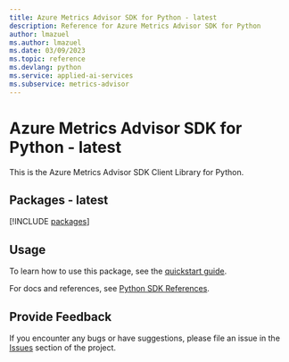 ```yaml
---
title: Azure Metrics Advisor SDK for Python - latest
description: Reference for Azure Metrics Advisor SDK for Python
author: lmazuel
ms.author: lmazuel
ms.date: 03/09/2023
ms.topic: reference
ms.devlang: python
ms.service: applied-ai-services
ms.subservice: metrics-advisor
---
```


# Azure Metrics Advisor SDK for Python - latest

This is the Azure Metrics Advisor SDK Client Library for Python.

## Packages - latest

[!INCLUDE [packages](metrics-advisor-index.md)]


## Usage

To learn how to use this package, see the [quickstart guide](https://aka.ms/azsdk/python/mgmt).

For docs and references, see [Python SDK References](https://docs.microsoft.com/python/api/overview/azure/).

## Provide Feedback

If you encounter any bugs or have suggestions, please file an issue in the
[Issues](https://github.com/Azure/azure-sdk-for-python/issues) section of the project.